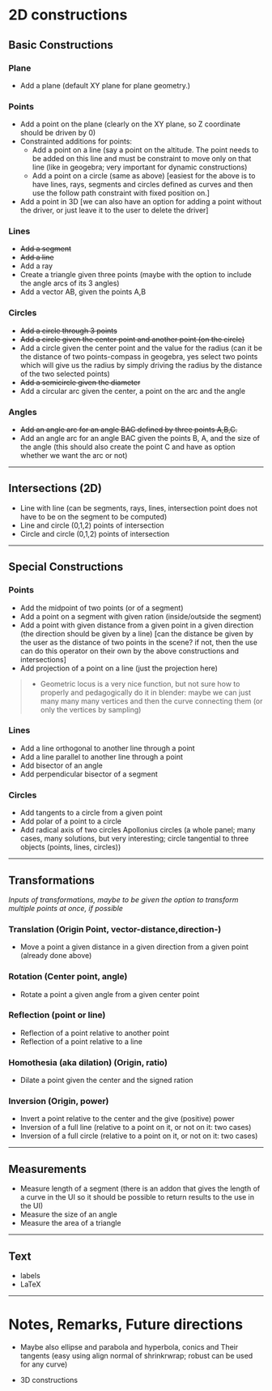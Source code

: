 <!-- This is how you leave a comment in markdown -->

<!-- Use `#` for biggest titles (like Heading 1) -->
# 2D constructions

<!-- Section heading can use `##`, then `###`, etc... -->
## Basic Constructions

### Plane
- Add a plane (default XY plane for plane geometry.)

### Points
- Add a point on the plane (clearly on the XY plane, so Z coordinate should be driven by 0)
- Constrainted additions for points:
    - Add a point on a line (say a point on the altitude. The point needs to be added on this line and must be constraint to move only on that line (like in geogebra; very important for dynamic constructions)
    - Add a point on a circle (same as above) [easiest for the above is to have lines, rays, segments and circles defined as curves and then use the follow path constraint with fixed position on.]
- Add a point in 3D [we can also have an option for adding a point without the driver, or just leave it to the user to delete the driver]


### Lines
<!-- ~~text~~    will strikethrough -->
<!-- **text**    will bold -->
<!--  *text*     will italics -->
- ~~Add a segment~~
- ~~Add a line~~
- Add a ray
- Create a triangle given three points (maybe with the option to include the angle arcs of its 3 angles)
- Add a vector AB, given the points A,B

### Circles
- ~~Add a circle through 3 points~~
- ~~Add a circle given the center point and another point (on the circle)~~
- Add a circle given the center point and the value for the radius (can it be the distance of two points-compass in geogebra, yes select two points which will give us the radius by simply driving the radius by the distance of the two selected points)
- ~~Add a semicircle given the diameter~~
- Add a circular arc given the center, a point on the arc and the angle

### Angles
- ~~Add an angle arc for an angle BAC defined by three points A,B,C.~~
- Add an angle arc for an angle BAC given the points B, A, and the size of the angle (this should also create the point C and have as option whether we want the arc or not)

<!-- Adding just `---` (three dashes) will draw a new line -->
---

## Intersections (2D)

- Line with line (can be segments, rays, lines, intersection point does not have to be on the segment to be computed)
- Line and circle (0,1,2) points of intersection
- Circle and circle (0,1,2) points of intersection

---

## Special Constructions

### Points
- Add the midpoint of two points (or of a segment)
- Add a point on a segment with given ration (inside/outside the segment)
- Add a point with given distance from a given point in a given direction (the direction should be given by a line) [can the distance be given by the user as the distance of two points in the scene? if not, then the use can do this operator on their own by the above constructions and intersections]
- Add projection of a point on a line (just the projection here)
    
> - Geometric locus is a very nice function, but not sure how to properly and pedagogically do it in blender: maybe we can just many many many vertices and then the curve connecting them (or only the vertices by sampling)

### Lines
- Add a line orthogonal to another line through a point
- Add a line parallel to another line through a point
- Add bisector of an angle
- Add perpendicular bisector of a segment


### Circles
- Add tangents to a circle from a given point
- Add polar of a point to a circle
- Add radical axis of two circles
Apollonius circles (a whole panel; many cases, many solutions, but very interesting; circle tangential to three objects (points, lines, circles))


---


## Transformations 
*Inputs of transformations, maybe to be given the option to transform multiple points at once, if possible*

### Translation (Origin Point, vector-distance,direction-)
- Move a point a given distance in a given direction from a given point (already done above)

### Rotation (Center point, angle)
- Rotate a point a given angle from a given center point

### Reflection (point or line)
- Reflection of a point relative to another point
- Reflection of a point relative to a line

### Homothesia (aka dilation) (Origin, ratio)
- Dilate a point given the center and the signed ration 

### Inversion (Origin, power)
- Invert a point relative to the center and the give (positive) power
- Inversion of a full line (relative to a point on it, or not on it: two cases)
- Inversion of a full circle (relative to a point on it, or not on it: two cases)

---

## Measurements
- Measure length of a segment (there is an addon that gives the length of a curve in the UI so it should be possible to return results to the use in the UI)
- Measure the size of an angle
- Measure the area of a triangle

---

## Text
- labels
- LaTeX

---

# Notes, Remarks, Future directions


- Maybe also ellipse and parabola and hyperbola, conics
and Their tangents (easy using align normal of shrinkrwrap; robust can be used for any curve)

- 3D constructions



